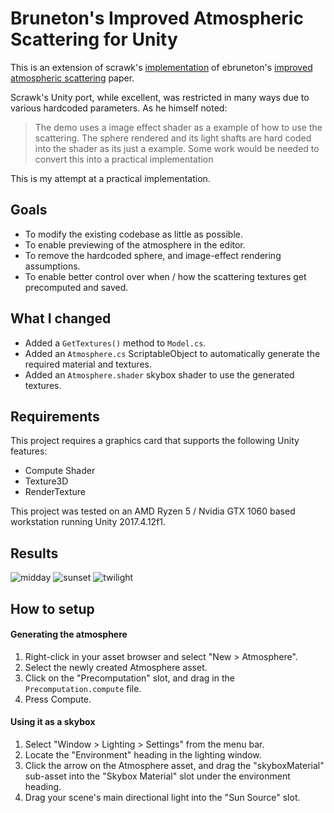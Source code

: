 # Bruneton's Improved Atmospheric Scattering for Unity

This is an extension of scrawk's [implementation](https://github.com/Scrawk/Brunetons-Improved-Atmospheric-Scattering) of ebruneton's [improved atmospheric scattering](https://github.com/ebruneton/precomputed_atmospheric_scattering) paper.

Scrawk's Unity port, while excellent, was restricted in many ways due to various hardcoded parameters. As he himself noted:

> The demo uses a image effect shader as a example of how to use the scattering. The sphere rendered and its light shafts are hard coded into the shader as its just a example. Some work would be needed to convert this into a practical implementation

This is my attempt at a practical implementation.

## Goals
- To modify the existing codebase as little as possible.
- To enable previewing of the atmosphere in the editor.
- To remove the hardcoded sphere, and image-effect rendering assumptions.
- To enable better control over when / how the scattering textures get precomputed and saved.

## What I changed
- Added a `GetTextures()` method to `Model.cs`.
- Added an `Atmosphere.cs` ScriptableObject to automatically generate the required material and textures.
- Added an `Atmosphere.shader` skybox shader to use the generated textures.

## Requirements

This project requires a graphics card that supports the following Unity features:
- Compute Shader
- Texture3D
- RenderTexture

This project was tested on an AMD Ryzen 5 / Nvidia GTX 1060 based workstation running Unity 2017.4.12f1.

## Results

![midday](https://i.imgur.com/ewiTBgX.png)
![sunset](https://i.imgur.com/FI0mD97.png)
![twilight](https://i.imgur.com/FRgBzV9.png)

## How to setup

#### Generating the atmosphere

1. Right-click in your asset browser and select "New > Atmosphere".
2. Select the newly created Atmosphere asset.
3. Click on the "Precomputation" slot, and drag in the `Precomputation.compute` file.
4. Press Compute.

#### Using it as a skybox

1. Select "Window > Lighting > Settings" from the menu bar.
2. Locate the "Environment" heading in the lighting window.
3. Click the arrow on the Atmosphere asset, and drag the "skyboxMaterial" sub-asset into the "Skybox Material" slot under the environment heading.
4. Drag your scene's main directional light into the "Sun Source" slot.